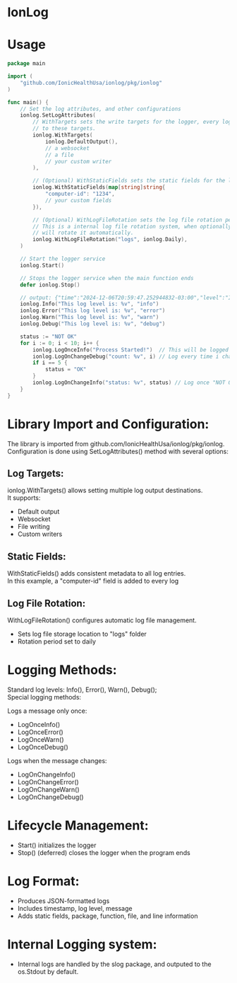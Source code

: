 # IonLog

# Usage
```go
package main

import (
	"github.com/IonicHealthUsa/ionlog/pkg/ionlog"
)

func main() {
	// Set the log attributes, and other configurations
	ionlog.SetLogAttributes(
		// WithTargets sets the write targets for the logger, every log will be written
		// to these targets.
		ionlog.WithTargets(
			ionlog.DefaultOutput(),
			// a websocket
			// a file
			// your custom writer
		),

		// (Optional) WithStaticFields sets the static fields for the logger, every log will have these fields.
		ionlog.WithStaticFields(map[string]string{
			"computer-id": "1234",
			// your custom fields
		}),

		// (Optional) WithLogFileRotation sets the log file rotation period and the folder where the log files will be stored.
		// This is a internal log file rotation system, when optionally used, it will append the log file to the targets, and
		// will rotate it automatically.
		ionlog.WithLogFileRotation("logs", ionlog.Daily),
	)

	// Start the logger service
	ionlog.Start()

	// Stops the logger service when the main function ends
	defer ionlog.Stop()

	// output: {"time":"2024-12-06T20:59:47.252944832-03:00","level":"INFO","msg":"This log level is: info","computer-id":"1234","package":"main","function":"main","file":"main.go","line":38}
	ionlog.Info("This log level is: %v", "info")
	ionlog.Error("This log level is: %v", "error")
	ionlog.Warn("This log level is: %v", "warn")
	ionlog.Debug("This log level is: %v", "debug")

	status := "NOT OK"
	for i := 0; i < 10; i++ {
		ionlog.LogOnceInfo("Process Started!")  // This will be logged only once
		ionlog.LogOnChangeDebug("count: %v", i) // Log every time i changes
		if i == 5 {
			status = "OK"
		}
		ionlog.LogOnChangeInfo("status: %v", status) // Log once "NOT OK", log once "OK"
	}
}
```
# Library Import and Configuration:
The library is imported from github.com/IonicHealthUsa/ionlog/pkg/ionlog.  
Configuration is done using SetLogAttributes() method with several options:

## Log Targets:
ionlog.WithTargets() allows setting multiple log output destinations.  
It supports:

- Default output
- Websocket
- File writing
- Custom writers

## Static Fields:
WithStaticFields() adds consistent metadata to all log entries.  
In this example, a "computer-id" field is added to every log

## Log File Rotation:
WithLogFileRotation() configures automatic log file management.
- Sets log file storage location to "logs" folder
- Rotation period set to daily

# Logging Methods:
Standard log levels: Info(), Error(), Warn(), Debug();  
Special logging methods:  

Logs a message only once:
- LogOnceInfo()
- LogOnceError()
- LogOnceWarn()
- LogOnceDebug()

Logs when the message changes:
- LogOnChangeInfo()
- LogOnChangeError()
- LogOnChangeWarn()
- LogOnChangeDebug()

# Lifecycle Management:
- Start() initializes the logger
- Stop() (deferred) closes the logger when the program ends

# Log Format:
- Produces JSON-formatted logs
- Includes timestamp, log level, message
- Adds static fields, package, function, file, and line information

# Internal Logging system:
- Internal logs are handled by the slog package, and outputed to the os.Stdout by default.

